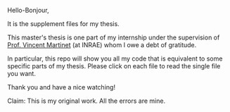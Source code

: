 Hello-Bonjour,

It is the supplement files for my thesis. 

This master's thesis is one part of my internship under the supervision of [Prof. Vincent Martinet](https://sites.google.com/site/martinetvincent/home?authuser=0) (at INRAE) whom I owe a debt of gratitude.

In particular, this repo will show you all my code that is equivalent to some specific parts of my thesis. 
Please click on each file to read the single file you want.

Thank you and have a nice watching! 

Claim: This is my original work. All the errors are mine. 
